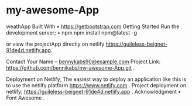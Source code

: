 # my-awesome-App
weathApp
Built With
•	https://getbootstrap.com 
Getting Started
Run the development server;
•	npm
npm install npm@latest -g

or view the projectApp directly on netlify
 https://guileless-beignet-91de4d.netlify.app.

Contact
Your Name – bennykabs90@example.com
Project Link: https://github.com/bennikabs/my-awesome-App.git .

Deployment on Netlify,
The easiest way to deploy an application like this is to use the netlify platform https://www.netlify.com .
Project deployment on netlify;
https://guileless-beignet-91de4d.netlify.app .
Acknowledgment
•	Font Awesome .
